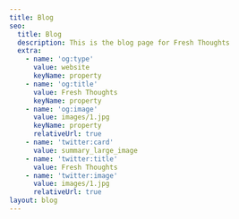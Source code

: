 ```yaml
---
title: Blog
seo:
  title: Blog
  description: This is the blog page for Fresh Thoughts
  extra:
    - name: 'og:type'
      value: website
      keyName: property
    - name: 'og:title'
      value: Fresh Thoughts
      keyName: property
    - name: 'og:image'
      value: images/1.jpg
      keyName: property
      relativeUrl: true
    - name: 'twitter:card'
      value: summary_large_image
    - name: 'twitter:title'
      value: Fresh Thoughts
    - name: 'twitter:image'
      value: images/1.jpg
      relativeUrl: true
layout: blog
---
```


